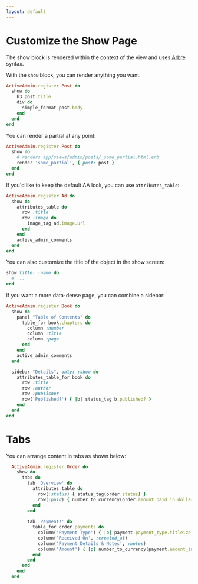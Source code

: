 ```yaml
---
layout: default
---
```

# Customize the Show Page

The show block is rendered within the context of the view and uses [Arbre](https://github.com/activeadmin/arbre) syntax.

With the `show` block, you can render anything you want.

```ruby
ActiveAdmin.register Post do
  show do
    h3 post.title
    div do
      simple_format post.body
    end
  end
end
```

You can render a partial at any point:

```ruby
ActiveAdmin.register Post do
  show do
    # renders app/views/admin/posts/_some_partial.html.erb
    render 'some_partial', { post: post }
  end
end
```

If you'd like to keep the default AA look, you can use `attributes_table`:

```ruby
ActiveAdmin.register Ad do
  show do
    attributes_table do
      row :title
      row :image do
        image_tag ad.image.url
      end
    end
    active_admin_comments
  end
end
```

You can also customize the title of the object in the show screen:

```ruby
show title: :name do
  # ...
end
```

If you want a more data-dense page, you can combine a sidebar:

```ruby
ActiveAdmin.register Book do
  show do
    panel "Table of Contents" do
      table_for book.chapters do
        column :number
        column :title
        column :page
      end
    end
    active_admin_comments
  end

  sidebar "Details", only: :show do
    attributes_table_for book do
      row :title
      row :author
      row :publisher
      row('Published?') { |b| status_tag b.published? }
    end
  end
end
```

# Tabs

You can arrange content in tabs as shown below:

```ruby
  ActiveAdmin.register Order do 
    show do
      tabs do
        tab 'Overview' do
          attributes_table do
            row(:status) { status_tag(order.status) }
            row(:paid) { number_to_currency(order.amount_paid_in_dollars) }
          end
        end
        
        tab 'Payments' do
          table_for order.payments do
            column('Payment Type') { |p| payment.payment_type.titleize }
            column('Received On', :created_at)
            column('Payment Details & Notes', :notes)
            column('Amount') { |p| number_to_currency(payment.amount_in_dollars) }
          end
        end
      end
    end
  end
```
